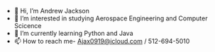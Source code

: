 - 👋 Hi, I’m Andrew Jackson
- 👀 I’m interested in studying Aerospace Engineering and Computer Scicence
- 🌱 I’m currently learning Python and Java
- 📫 How to reach me- Ajax0919@icloud.com / 512-694-5010

<!---
Andrew-L-Jackson/Andrew-L-Jackson is a ✨ special ✨ repository because its `README.md` (this file) appears on your GitHub profile.
You can click the Preview link to take a look at your changes.
--->
